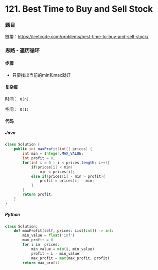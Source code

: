 

# 121. Best Time to Buy and Sell Stock

### 题目

链接：https://leetcode.com/problems/best-time-to-buy-and-sell-stock/



### 思路 - 遍历循环

#### 步骤

- 只要找出当前的min和max就好



#### 复杂度

时间：` O(n)`

空间：` O(1)`



#### 代码

##### Java

```java
class Solution {
    public int maxProfit(int[] prices) {
        int min = Integer.MAX_VALUE;
        int profit = 0;
        for(int i = 0 ; i < prices.length; i++){
            if(prices[i] < min)
                min = prices[i];
            else if(prices[i] - min > profit){
                profit = prices[i] - min;
            }
        }
        return profit;
    }
}
```



##### Python

```python
class Solution:
    def maxProfit(self, prices: List[int]) -> int:
        min_value = float('inf')
        max_profit = 0
        for i in  prices:
            min_value = min(i, min_value)
            profit = i - min_value
            max_profit = max(max_profit, profit)
        return max_profit
        
```



